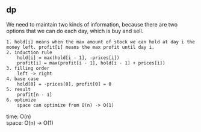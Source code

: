 ## dp
We need to maintain two kinds of information, because there are two options that we can do each day, which is buy and sell.

	1. hold[i] means when the max amount of stock we can hold at day i the money left. profit[i] means the max profit until day i.
	2. induction rule
	    hold[i] = max(hold[i - 1], -prices[i])
	    profit[i] = max(profit[i - 1], hold[i - 1] + prices[i])
	3. filling order
	    left -> right
	4. base case
	    hold[0] = -prices[0], profit[0] = 0
	5. result
	    profit[n - 1]
	6. optimize
	    space can optimize from O(n) -> O(1)

time: O(n)<br>
space: O(n) -> O(1)
